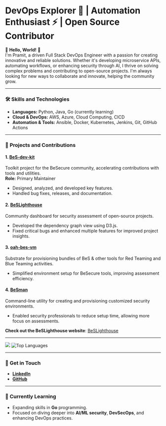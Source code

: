# DevOps Explorer 🚀 | Automation Enthusiast ⚡ | Open Source Contributor

🌟 **Hello, World!** 🌟  
I'm Pramit, a driven Full Stack DevOps Engineer with a passion for creating innovative and reliable solutions. Whether it's developing microservice APIs, automating workflows, or enhancing security through AI, I thrive on solving complex problems and contributing to open-source projects. I'm always looking for new ways to collaborate and innovate, helping the community grow.

---

### 🛠️ **Skills and Technologies**

- **Languages:** Python, Java, Go (currently learning)
- **Cloud & DevOps:** AWS, Azure, Cloud Computing, CICD
- **Automation & Tools:** Ansible, Docker, Kubernetes, Jenkins, Git, GitHub Actions

---

### 🚀 **Projects and Contributions**

#### **1. [BeS-dev-kit](https://github.com/Be-Secure/BeS-dev-kit)**
Toolkit project for the BeSecure community, accelerating contributions with tools and utilities.  
**Role:** Primary Maintainer  
- Designed, analyzed, and developed key features.
- Handled bug fixes, releases, and documentation.

#### **2. [BeSLighthouse](https://github.com/Be-Secure/BeSLighthouse)**
Community dashboard for security assessment of open-source projects.  
- Developed the dependency graph view using D3.js.
- Fixed critical bugs and enhanced multiple features for improved project insights.

#### **3. [oah-bes-vm](https://github.com/Be-Secure/oah-bes-vm)**
Substrate for provisioning bundles of BeS & other tools for Red Teaming and Blue Teaming activities.  
- Simplified environment setup for BeSecure tools, improving assessment efficiency.

#### **4. [BeSman](https://github.com/Be-Secure/BeSman)**
Command-line utility for creating and provisioning customized security environments.  
- Enabled security professionals to reduce setup time, allowing more focus on assessments.

**Check out the BeSLighthouse website**: [BeSLighthouse](https://be-secure.github.io/BeSLighthouse/)

---

![](https://github-readme-stats.vercel.app/api?username=pramit-d&show_icons=true&theme=dark&bg_color=2A2A2A&border_radius=10) ![Top Languages](https://github-readme-stats.vercel.app/api/top-langs/?username=pramit-d&theme=dark&bg_color=2A2A2A&border_radius=10&layout=compact)

---

### 💬 **Get in Touch**

- [**LinkedIn**](https://www.linkedin.com/in/pramit2000/)
- [**GitHub**](https://github.com/pramit-d/)

---

### 🌱 **Currently Learning**

- Expanding skills in **Go** programming.
- Focused on diving deeper into **AI/ML security**, **DevSecOps**, and enhancing DevOps practices.
